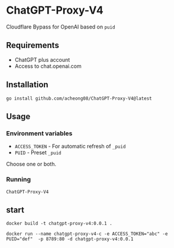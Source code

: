 # ChatGPT-Proxy-V4
Cloudflare Bypass for OpenAI based on `puid`

## Requirements

- ChatGPT plus account 
- Access to chat.openai.com

## Installation 

`go install github.com/acheong08/ChatGPT-Proxy-V4@latest`

## Usage

### Environment variables
- `ACCESS_TOKEN` - For automatic refresh of `_puid`
- `PUID` - Preset `_puid`

Choose one or both.

### Running
`ChatGPT-Proxy-V4`

## start
```shell
docker build -t chatgpt-proxy-v4:0.0.1 .

docker run --name chatgpt-proxy-v4-c -e ACCESS_TOKEN="abc" -e PUID="def"  -p 8789:80 -d chatgpt-proxy-v4:0.0.1
```